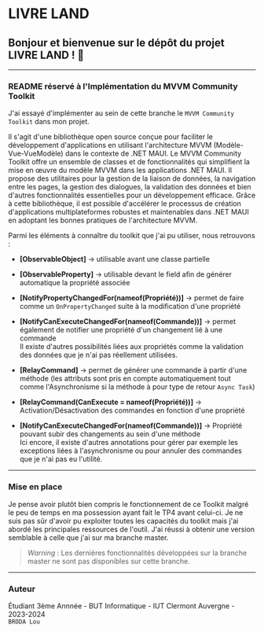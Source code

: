 # **LIVRE LAND**

## Bonjour et bienvenue sur le dépôt du projet LIVRE LAND ! 👋

*******

### README réservé à l'Implémentation du MVVM Community Toolkit 

J'ai essayé d'implémenter au sein de cette branche le `MVVM Community Toolkit` dans mon projet.  
  
Il s'agit d'une bibliothèque open source conçue pour faciliter le développement d'applications en utilisant l'architecture MVVM (Modèle-Vue-VueModèle) dans le contexte de .NET MAUI. Le MVVM Community Toolkit offre un ensemble de classes et de fonctionnalités qui simplifient la mise en œuvre du modèle MVVM dans les applications .NET MAUI. Il propose des utilitaires pour la gestion de la liaison de données, la navigation entre les pages, la gestion des dialogues, la validation des données et bien d'autres fonctionnalités essentielles pour un développement efficace. Grâce à cette bibliothèque, il est possible d'accélérer le processus de création d'applications multiplateformes robustes et maintenables dans .NET MAUI en adoptant les bonnes pratiques de l'architecture MVVM.    
  
Parmi les éléments à connaître du toolkit que j'ai pu utiliser, nous retrouvons :
- **[ObservableObject]** -> utilisable avant une classe partielle  
  
- **[ObservableProperty]** -> utilisable devant le field afin de générer automatique la propriété associée  
- **[NotifyPropertyChangedFor(nameof(Propriété))]** -> permet de faire comme un `OnPropertyChanged` suite à la modification d'une propriété  
- **[NotifyCanExecuteChangedFor(nameof(Commande))]** -> permet également de notifier une propriété d'un changement lié à une commande  
Il existe d'autres possibilités liées aux propriétés comme la validation des données que je n'ai pas réellement utilisées.  
  
- **[RelayCommand]** -> permet de générer une commande à partir d'une méthode (les attributs sont pris en compte automatiquement tout comme l'Asynchronisme si la méthode à pour type de retour `Async Task`)  
- **[RelayCommand(CanExecute = nameof(Propriété))]** -> Activation/Désactivation des commandes en fonction d'une propriété  
- **[NotifyCanExecuteChangedFor(nameof(Commande))]** -> Propriété pouvant subir des changements au sein d'une méthode  
Ici encore, il existe d'autres annotations pour gérer par exemple les exceptions liées à l'asynchronisme ou pour annuler des commandes que je n'ai pas eu l'utilité.  

*******

### Mise en place

Je pense avoir plutôt bien compris le fonctionnement de ce Toolkit malgré le peu de temps en ma possession ayant fait le TP4 avant celui-ci. 
Je ne suis pas sûr d'avoir pu exploiter toutes les capacités du toolkit mais j'ai abordé les principales ressources de l'outil. J'ai réussi à obtenir une version semblable à celle que j'ai sur ma branche master.

> *Warning* : Les dernières fonctionnalités développées sur la branche master ne sont pas disponibles sur cette branche.

*******

### Auteur

Étudiant 3ème Annnée - BUT Informatique - IUT Clermont Auvergne - 2023-2024   
`BRODA Lou`
